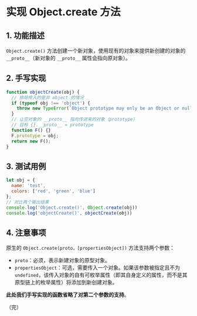 # 实现 Object.create 方法

## 1. 功能描述

`Object.create()` 方法创建一个新对象，使用现有的对象来提供新创建的对象的 `__proto__`（新对象的 `__proto__` 属性会指向原对象）。

## 2. 手写实现

```javascript
function objectCreate(obj) {
  // 排除传入的是非 object 的情况
  if (typeof obj !== 'object') {
    throw new TypeError(`Object prototype may only be an Object or null: ${obj}`);
  }
  // 让空对象的 __proto__ 指向传进来的对象（prototype）
  // 目标 {}.__proto__ = prototype
  function F() {}
  F.prototype = obj;
  return new F();
}
```

## 3. 测试用例

```javascript
let obj = { 
  name: 'test',
  colors: ['red', 'green', 'blue']
};
// 对比两个输出结果
console.log('Object.create()', Object.create(obj))
console.log('objectCreate()', objectCreate(obj))
```

## 4. 注意事项

原生的 `Object.create(proto，[propertiesObject])` 方法支持两个参数：

* `proto`：必须，表示新建对象的原型对象。
* `propertiesObject`：可选，需要传入一个对象。如果该参数被指定且不为 `undefined`，该传入对象的自有可枚举属性（即其自身定义的属性，而不是其原型链上的枚举属性）将添加到新创建对象。

**此处我们手写实现的函数省略了对第二个参数的支持**。

（完）

